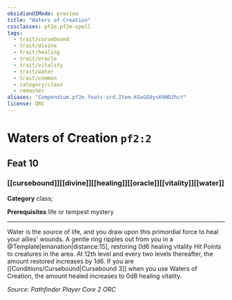 ```yaml
---
obsidianUIMode: preview
title: "Waters of Creation"
cssclasses: pf2e,pf2e-spell
tags:
  - trait/cursebound
  - trait/divine
  - trait/healing
  - trait/oracle
  - trait/vitality
  - trait/water
  - trait/common
  - category/class
  - remaster
aliases: "Compendium.pf2e.feats-srd.Item.KGxGE0yv69ND2hct"
license: ORC
---
```

# Waters of Creation `pf2:2`
## Feat 10
### [[cursebound]][[divine]][[healing]][[oracle]][[vitality]][[water]]

**Category** class; 



**Prerequisites** life or tempest mystery
* * *
Water is the source of life, and you draw upon this primordial force to heal your allies' wounds. A gentle ring ripples out from you in a @Template\[emanation|distance:15\], restoring 0d6 healing vitality Hit Points to creatures in the area. At 12th level and every two levels thereafter, the amount restored increases by 1d6. If you are [[Conditions/Cursebound|Cursebound 3]] when you use Waters of Creation, the amount healed increases to 0d8 healing vitality.

*Source: Pathfinder Player Core 2*
*ORC*